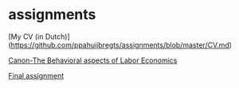 # assignments
[My CV (in Dutch)] (https://github.com/ppahuijbregts/assignments/blob/master/CV.md)

[Canon-The Behavioral aspects of Labor Economics](https://github.com/spirosara/Assignments/blob/master/Canon-%20The%20Behavioral%20aspects%20of%20Labor%20Economics.md)

[Final assignment](https://github.com/ppahuijbregts/assignments/blob/master/Assignment.html)
